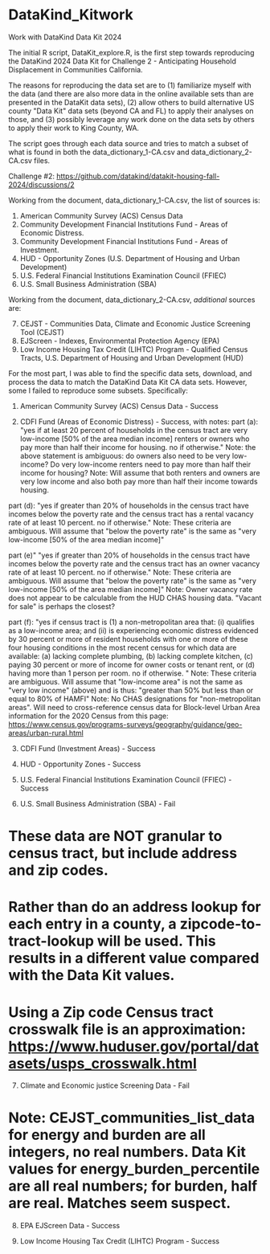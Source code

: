 # DataKind_Kitwork
Work with DataKind Data Kit 2024

The initial R script, DataKit_explore.R, is the first step towards reproducing the DataKind 2024 Data Kit for Challenge 2 - Anticipating Household Displacement in Communities California.  

The reasons for reproducing the data set are to (1) familiarize myself with the data (and there are also more data in the online available sets than are presented in the DataKit data sets), (2) allow others to build alternative US county "Data Kit" data sets (beyond CA and FL) to apply their analyses on those, and (3) possibly leverage any work done on the data sets by others to apply their work to King County, WA. 

The script goes through each data source and tries to match a subset of what is found in both the data_dictionary_1-CA.csv and data_dictionary_2-CA.csv files.

Challenge #2: https://github.com/datakind/datakit-housing-fall-2024/discussions/2

Working from the document, data_dictionary_1-CA.csv, the list of sources is:

1. American Community Survey (ACS) Census Data
2. Community Development Financial Institutions Fund - Areas of Economic Distress.
3. Community Development Financial Institutions Fund - Areas of Investment.
4. HUD - Opportunity Zones (U.S. Department of Housing and Urban Development)
5. U.S. Federal Financial Institutions Examination Council (FFIEC)
6. U.S. Small Business Administration (SBA)

Working from the document, data_dictionary_2-CA.csv, *additional* sources are:

7. CEJST - Communities Data, Climate and Economic Justice Screening Tool (CEJST)
8. EJScreen - Indexes, Environmental Protection Agency (EPA)
9. Low Income Housing Tax Credit (LIHTC) Program - Qualified Census Tracts, U.S. Department of Housing and Urban Development (HUD)

For the most part, I was able to find the specific data sets, download, and process the data to match the DataKind Data Kit CA data sets.  However, some I failed to reproduce some subsets.  Specifically:

1. American Community Survey (ACS) Census Data - Success

2. CDFI Fund (Areas of Economic Distress) - Success, with notes:
part (a): "yes if at least 20 percent of households in the census tract are very low-income [50% of the area median income] renters or owners who pay more than half their income for housing.  no if otherwise."
Note: the above statement is ambiguous: do owners also need to be very low-income?  Do very low-income renters need to pay more than half their income for housing?
Note: Will assume that both renters and owners are very low income and also both pay more than half their income towards housing.

part (d): "yes if greater than 20% of households in the census tract have incomes below the poverty rate and the census tract has a rental vacancy rate of at least 10 percent. no if otherwise."
Note: These criteria are ambiguous. Will assume that "below the poverty rate" is the same as "very low-income [50% of the area median income]"

part (e)" "yes if greater than 20% of households in the census tract have incomes below the poverty rate and the census tract has an owner vacancy rate of at least 10 percent. no if otherwise."
Note: These criteria are ambiguous. Will assume that "below the poverty rate" is the same as "very low-income [50% of the area median income]"
Note: Owner vacancy rate does not appear to be calculable from the HUD CHAS housing data.  "Vacant for sale" is perhaps the closest?

part (f): "yes if census tract is (1) a non-metropolitan area that: (i) qualifies as a low-income area; and (ii) is experiencing economic distress evidenced by 30 percent or more of resident households with one or more of these four housing conditions in the most recent census for which data are available: (a) lacking complete plumbing, (b) lacking complete kitchen, (c) paying 30 percent or more of income for owner costs or tenant rent, or (d) having more than 1 person per room.  no if otherwise.  "
Note: These criteria are ambiguous. Will assume that "low-income area" is not the same as "very low income" (above) and is thus: "greater than 50% but less than or equal to 80% of HAMFI"
Note: No CHAS designations for "non-metropolitan areas". Will need to cross-reference census data for Block-level Urban Area information for the 2020 Census from this page: https://www.census.gov/programs-surveys/geography/guidance/geo-areas/urban-rural.html

3. CDFI Fund (Investment Areas) - Success

4. HUD - Opportunity Zones - Success

5. U.S. Federal Financial Institutions Examination Council (FFIEC) - Success

6. U.S. Small Business Administration (SBA) - Fail
# These data are NOT granular to census tract, but include address and zip codes.
# Rather than do an address lookup for each entry in a county, a zipcode-to-tract-lookup will be used.  This results in a different value compared with the Data Kit values.
# Using a Zip code Census tract crosswalk file is an approximation: https://www.huduser.gov/portal/datasets/usps_crosswalk.html

7. Climate and Economic justice Screening Data - Fail
# Note: CEJST_communities_list_data for energy and burden are all integers, no real numbers. Data Kit values for energy_burden_percentile are all real numbers; for burden, half are real.  Matches seem suspect.

8. EPA EJScreen Data - Success

9. Low Income Housing Tax Credit (LIHTC) Program - Success

